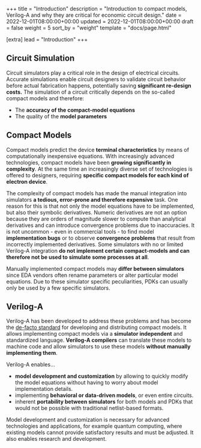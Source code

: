 +++
title = "Introduction"
description = "Introduction to compact models, Verilog-A and why they are critical for economic circuit design."
date = 2022-12-01T08:00:00+00:00
updated = 2022-12-01T08:00:00+00:00
draft = false
weight = 5
sort_by = "weight"
template = "docs/page.html"

[extra]
lead = "Introduction"
+++

## Circuit Simulation 

Circuit simulators play a critical role in the design of electrical circuits.
Accurate simulations enable circuit designers to validate circuit behavior before actual fabrication happens, 
potentially saving **significant re-design costs.**
The simulation of a circuit critically depends on the so-called compact models and therefore:

* The **accuracy of the compact-model equations** 
* The quality of the **model parameters** 

## Compact Models 

Compact models predict the device **terminal characteristics** by means of computationally inexpensive equations. 
With increasingly advanced technologies, compact models have been **growing significantly in complexity**. 
At the same time an increasingly diverse set of technologies is offered to designers, requiring **specific compact models for each kind of electron device**. 

The complexity of compact models has made the manual integration into simulators **a tedious, error-prone and therefore expensive** task.
One reason for this is that not only the model equations have to be implemented, but also their symbolic derivatives. 
Numeric derivatives are not an option because they are orders of magnitude slower to compute than analytical derivatives and can introduce convergence problems due to inaccuracies.
It is not uncommon - even in commercial tools - to find model **implementation bugs** or to observe **convergence problems** that result 
from incorrectly implemented derivatives. 
Some simulators with no or limited Verilog-A integration **do not implement certain compact-models and can therefore not be used to simulate some processes at all**.

Manually implemented compact models may **differ between simulators** since EDA vendors often rename parameters or alter particular model equations.
Due to these simulator specific peculiarities, PDKs can usually only be used by a few specific simulators.

## Verilog-A 

Verilog-A has been developed to address these problems and has become the [de-facto standard](https://si2.org/standard-models/) for developing and distributing compact models. 
It allows implementing compact models via a **simulator independent** and standardized language.
**Verilog-A compilers** can translate these models to machine code and allow simulators to use these models **without manually implementing them**. 

Verilog-A enables...

* **model development and customization** by allowing to quickly modify the model equations without having to worry about model implementation details. 
* implementing **behavioral or data-driven models**, or even entire circuits.
* inherent **portability between simulators** for both models and PDKs that would not be possible with traditional netlist-based formats.

Model development and customization is necessary for advanced technologies and applications, for example quantum computing, 
where existing models cannot provide satisfactory results and must be adjusted. 
It also enables research and development.

<!-- The difficulty of incorporating Verilog-A models into circuit simulators has been overcome 
with the help of specialized tools such as ADMS, which should eliminate the need for implementing all model
equations and their derivatives into simulators manually.

ADMS employs a **transpilation** approach that has significant drawbacks:

* The use of an intermediate language prohibits code optimization that would otherwise be possible when using an actual compiler. 
* Usually, only a sub-set of the Verilog-A standard is implemented.
* Functionality is highly simulator dependent, since the transpilation files have to be re-defined for each simulator. 

Furthermore, ADMS is not officially supported anymore and implementations found in popular open-source circuit simulators such as Ngspice and 
Xyce are buggy. 
Verilog-A compiled models are usually slower than hand implemented models and most commercial tools still manually implement each model. 

**OpenVAF** has been developed to overcome these issues by employing ...

* ... compilation of Verilog-A **directly to machine code** using techniques that are standard in the field of compiler construction. 
* ... state-of-the-art software development techniques such as **automated testing** and proper **version control**.
* ... definition of a **flexible interface to the compiled machine code** that can be implemented into circuit simulators. 
* ... use of standard libraries for compiler construction for enabling **user friendly error messages**. -->